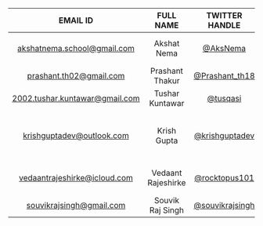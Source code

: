 | EMAIL ID | FULL NAME | TWITTER HANDLE | ANY QUERY? |
| :--: | :--: | :--: | :--: |
| akshatnema.school@gmail.com | Akshat Nema | [@AksNema](https://twitter.com/AksNema) | My hands are desperate to code |
| prashant.th02@gmail.com | Prashant Thakur | [@Prashant_th18](https://twitter.com/Prashant_th18) | |
| 2002.tushar.kuntawar@gmail.com | Tushar Kuntawar | [@tusqasi](twitter.com/tusqasi) | `print("None")` |
| krishguptadev@outlook.com | Krish Gupta | [@krishguptadev](https://twitter.com/krishguptadev) | Excited! This is gonna be my first competition 😊😳 |
| vedaantrajeshirke@icloud.com | Vedaant Rajeshirke | [@rocktopus101](https://twitter.com/rocktopus101) | Looking forward to this! |
| souvikrajsingh@gmail.com | Souvik Raj Singh | [@souvikrajsingh](https://twitter.com/souvikrajsingh) | Excited for this! |
